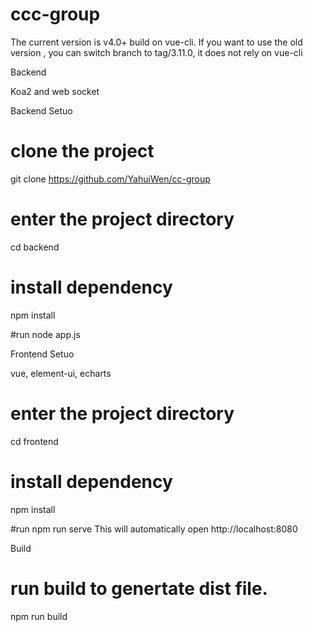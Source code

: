 # ccc-group
The current version is v4.0+ build on vue-cli. If you want to use the old version , you can switch branch to tag/3.11.0, it does not rely on vue-cli

Backend 

Koa2 and web socket

Backend Setuo
# clone the project
git clone https://github.com/YahuiWen/cc-group

# enter the project directory
cd backend
# install dependency
npm install

#run
node app.js


Frontend Setuo

vue, element-ui, echarts

# enter the project directory
cd frontend
# install dependency
npm install

#run
npm run serve
This will automatically open http://localhost:8080

Build
# run build to genertate dist file.
npm run build

